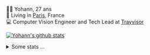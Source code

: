 <p>
  👨🏻 <bold>Yohann</bold>, 27 ans<br/>
  💼 Living in <a href="https://www.google.com/maps?q=paris">Paris</a>, France<br/>
  💻 Computer Vision Engineer and Tech Lead at <a href="https://trayvisor.com/">Trayvisor</a><br/>
</p>

<a href="https://github.com/anuraghazra/github-readme-stats"><img align="center" src="https://github-readme-stats-go94hl40s-yohann84l.vercel.app//api?username=yohann84L&show_icons=true&include_all_commits=true" alt="Yohann's github stats" /> </a>


<details>
  <summary>Some stats ...</summary><br/>
  

<!--START_SECTION:waka-->
![Code Time](http://img.shields.io/badge/Code%20Time-1%2C129%20hrs%2015%20mins-blue)

![Profile Views](http://img.shields.io/badge/Profile%20Views-0-blue)

**🐱 My GitHub Data** 

> 📦 440.8 kB Used in GitHub's Storage 
 > 
> 🏆 988 Contributions in the Year 2024
 > 
> 🚫 Not Opted to Hire
 > 
> 📜 26 Public Repositories 
 > 
> 🔑 21 Private Repositories 
 > 
**I'm an Early 🐤** 

```text
🌞 Morning                14794 commits       ████████░░░░░░░░░░░░░░░░░   31.36 % 
🌆 Daytime                26758 commits       ██████████████░░░░░░░░░░░   56.72 % 
🌃 Evening                5495 commits        ███░░░░░░░░░░░░░░░░░░░░░░   11.65 % 
🌙 Night                  127 commits         ░░░░░░░░░░░░░░░░░░░░░░░░░   00.27 % 
```
📅 **I'm Most Productive on Wednesday** 

```text
Monday                   8627 commits        █████░░░░░░░░░░░░░░░░░░░░   18.29 % 
Tuesday                  8772 commits        █████░░░░░░░░░░░░░░░░░░░░   18.59 % 
Wednesday                10346 commits       █████░░░░░░░░░░░░░░░░░░░░   21.93 % 
Thursday                 9526 commits        █████░░░░░░░░░░░░░░░░░░░░   20.19 % 
Friday                   8972 commits        █████░░░░░░░░░░░░░░░░░░░░   19.02 % 
Saturday                 290 commits         ░░░░░░░░░░░░░░░░░░░░░░░░░   00.61 % 
Sunday                   641 commits         ░░░░░░░░░░░░░░░░░░░░░░░░░   01.36 % 
```


📊 **This Week I Spent My Time On** 

```text
🕑︎ Time Zone: Europe/Paris

💬 Programming Languages: 
SSH Config               10 mins             █████████████████████████   100.00 % 

🔥 Editors: 
VS Code                  10 mins             █████████████████████████   100.00 % 

💻 Operating System: 
Mac                      10 mins             █████████████████████████   100.00 % 
```

**I Mostly Code in Python** 

```text
Python                   26 repos            ██████████████░░░░░░░░░░░   55.32 % 
Jupyter Notebook         4 repos             ██░░░░░░░░░░░░░░░░░░░░░░░   08.51 % 
JavaScript               3 repos             ██░░░░░░░░░░░░░░░░░░░░░░░   06.38 % 
HTML                     2 repos             █░░░░░░░░░░░░░░░░░░░░░░░░   04.26 % 
Shell                    1 repo              █░░░░░░░░░░░░░░░░░░░░░░░░   02.13 % 
```




 Last Updated on 20/08/2024 00:33:25 UTC
<!--END_SECTION:waka-->
